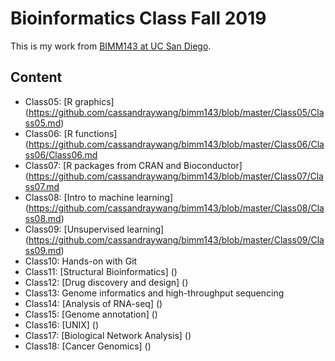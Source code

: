 # Bioinformatics Class Fall 2019

This is my work from [BIMM143 at UC San Diego](https://bioboot.github.io/bimm143_F19/). 

## Content
- Class05: [R graphics] (https://github.com/cassandraywang/bimm143/blob/master/Class05/Class05.md)
- Class06: [R functions] (https://github.com/cassandraywang/bimm143/blob/master/Class06/Class06/Class06.md
- Class07: [R packages from CRAN and Bioconductor] (https://github.com/cassandraywang/bimm143/blob/master/Class07/Class07.md
- Class08: [Intro to machine learning] (https://github.com/cassandraywang/bimm143/blob/master/Class08/Class08.md)
- Class09: [Unsupervised learning] (https://github.com/cassandraywang/bimm143/blob/master/Class09/Class09.md)
- Class10: Hands-on with Git
- Class11: [Structural Bioinformatics] ()
- Class12: [Drug discovery and design] ()
- Class13: Genome informatics and high-throughput sequencing
- Class14: [Analysis of RNA-seq] ()
- Class15: [Genome annotation] ()
- Class16: [UNIX] ()
- Class17: [Biological Network Analysis] ()
- Class18: [Cancer Genomics] ()

